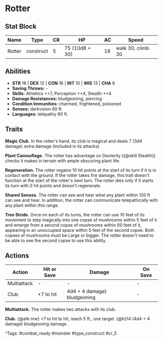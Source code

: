 # Rotter

## Stat Block

| Name | Type | CR | HP | AC | Speed |
|------|------|----|----|----|-------|
| Rotter | construct | 5 | 75 (10d8 + 30) | 18 | walk 30, climb 30 |

## Abilities

- **STR** 18 | **DEX** 12 | **CON** 16 | **INT** 10 | **WIS** 13 | **CHA** 8
- **Saving Throws:** -  
- **Skills:** Athletics ++7, Perception ++4, Stealth ++4  
- **Damage Resistances:** bludgeoning, piercing  
- **Condition Immunities:** charmed, frightened, poisoned  
- **Senses:** darkvision 60 ft.  
- **Languages:** telepathy 60 ft.

## Traits

**Magic Club.** In the rotter's hand, its club is magical and deals 7 (3d4 damage) extra damage (included in its attacks).

**Plant Camouflage.** The rotter has advantage on Dexterity ({@skill Stealth}) checks it makes in terrain with ample obscuring plant life.

**Regeneration.** The rotter regains 10 hit points at the start of its turn if it is in contact with the ground. If the rotter takes fire damage, this trait doesn't function at the start of the rotter's next turn. The rotter dies only if it starts its turn with 0 hit points and doesn't regenerate.

**Shared Senses.** The rotter can see and hear what any plant within 120 ft can see and hear. In addition, the rotter can communicate telepathically with any plant within this range.

**Tree Stride.** Once on each of its turns, the rotter can use 10 feet of its movement to step magically into one copse of mushrooms within 5 feet of it and emerge from a second copse of mushrooms within 60 feet of it, appearing in an unoccupied space within 5 feet of the second copse. Both copses of mushrooms must be Large or bigger. The rotter doesn't need to be able to see the second copse to use this ability.


## Actions

| Action | Hit or Save | Damage | On Save |
|--------|--------------|--------|----------|
| Multiattack | - | - | - |
| Club | +7 to hit | 4d4 + 4 damage) bludgeoning | - |

**Multiattack.** The rotter makes two attacks with its club.

**Club.** {@atk mw} +7 to hit to hit, reach 5 ft., one target. {@h}14 (4d4 + 4 damage) bludgeoning damage.


^Tags: #combat_ready #monster #type_construct #cr_5